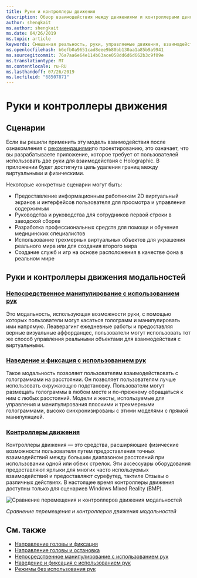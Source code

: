 ```yaml
---
title: Руки и контроллеры движения
description: Обзор взаимодействия между движениями и контроллерами движений
author: shengkait
ms.author: shengkait
ms.date: 04/26/2019
ms.topic: article
keywords: Смешанная реальность, руки, управляемые движения, взаимодействие, проектирование
ms.openlocfilehash: b6efb0a9651cad8eee9b80bb130aa1a85b9a9941
ms.sourcegitcommit: 76a7aa6e64e114b63ace058dd6d6d662b3c9f09e
ms.translationtype: MT
ms.contentlocale: ru-RU
ms.lasthandoff: 07/26/2019
ms.locfileid: "68507871"
---
```

# <a name="hands-and-motion-controllers"></a>Руки и контроллеры движения
## <a name="scenarios"></a>Сценарии
Если вы решили применить эту модель взаимодействия после ознакомления с [рекомендациями](interaction-fundamentals.md)по проектированию, это означает, что вы разрабатываете приложение, которое требует от пользователей использовать две руки для взаимодействия с Holographic. В приложении будет достигнута цель удаления границ между виртуальными и физическими.

Некоторые конкретные сценарии могут быть:
* Предоставление информационным работникам 2D виртуальный экранов и интерфейсов пользователя для просмотра и управления содержимым
* Руководства и руководства для сотрудников первой строки в заводской сборке
* Разработка профессиональных средств для помощи и обучения медицинских специалистов  
* Использование трехмерных виртуальных объектов для украшения реального мира или для создания второго мира 
* Создание служб и игр на основе расположения в качестве фона в реальном мире

## <a name="hands-and-motion-controllers-modalities"></a>Руки и контроллеры движения модальностей
### <a name="direct-manipulation-with-handsdirect-manipulationmd"></a>[Непосредственное манипулирование с использованием рук](direct-manipulation.md)
Это модальность, использующая возможности руки, с помощью которых пользователи могут касаться голограмм и манипулировать ими напрямую. Леаверагинг ежедневные работы и предоставляя верные визуальные аффорданцес, пользователи могут использовать тот же способ управления реальными объектами для взаимодействия с виртуальными.   

### <a name="point-and-commit-with-handspoint-and-commitmd"></a>[Наведение и фиксация с использованием рук](point-and-commit.md)
Такое модальность позволяет пользователям взаимодействовать с голограммами на расстоянии. Он позволяет пользователям лучше использовать окружающую подстановку. Пользователи могут размещать голограммы в любом месте и по-прежнему обращаться к ним с любых расстояний. Модели и жесты, используемые для управления и манипулирования плоскими и трехмерными голограммами, высоко синхронизированы с этими моделями с прямой манипуляцией.

### <a name="motion-controllersmotion-controllersmd"></a>[Контроллеры движения](motion-controllers.md)
Контроллеры движения — это средства, расширяющие физические возможности пользователя путем предоставления точных взаимодействий между большим диапазоном расстояний при использовании одной или обеих стрелок. Эти аксессуары оборудования предоставляют ярлыки для многих часто используемых взаимодействий и предоставляют сурефутед, тактиле Отзывы о различных действиях. В настоящее время контроллеры движения доступны только для сценариев Windows Mixed Reality (ВМР). 

![Сравнение перемещения и контроллеров движения модальностей](images/Hands-and-controllers-720px.jpg)<br>

*Сравнение перемещения и контроллеров движения модальностей*

## <a name="see-also"></a>См. также
* [Направление головы и фиксация](gaze-and-commit.md)
* [Направление головы и остановка](gaze-and-dwell.md)
* [Непосредственное манипулирование с использованием рук](direct-manipulation.md)
* [Наведение и фиксация с использованием рук](point-and-commit.md)
* [Режимы без использования рук](hands-free.md)
